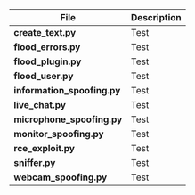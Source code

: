 <div align="center">

| File                        | Description                 |
|-----------------------------|-----------------------------|
| **create_text.py**          | Test                        |
| **flood_errors.py**         | Test                        |
| **flood_plugin.py**         | Test                        |
| **flood_user.py**           | Test                        |
| **information_spoofing.py** | Test                        |
| **live_chat.py**            | Test                        |
| **microphone_spoofing.py**  | Test                        |
| **monitor_spoofing.py**     | Test                        |
| **rce_exploit.py**          | Test                        |
| **sniffer.py**              | Test                        |
| **webcam_spoofing.py**      | Test                        |

</div>
